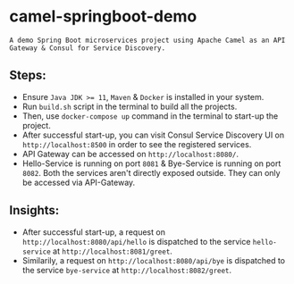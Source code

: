 # camel-springboot-demo
`A demo Spring Boot microservices project using Apache Camel as an API Gateway & Consul for Service Discovery.`

## Steps:
- Ensure `Java JDK >= 11`, `Maven` & `Docker` is installed in your system.
- Run `build.sh` script in the terminal to build all the projects.
- Then, use `docker-compose up` command in the terminal to start-up the project.
- After successful start-up, you can visit Consul Service Discovery UI on `http://localhost:8500` in order to see the registered services.
- API Gateway can be accessed on `http://localhost:8080/`.
- Hello-Service is running on port `8081` & Bye-Service is running on port `8082`. Both the services aren't directly exposed outside. They can only be accessed via API-Gateway.


## Insights:
- After successful start-up, a request on `http://localhost:8080/api/hello` is dispatched to the service `hello-service` at `http://localhost:8081/greet`.
- Similarily, a request on `http://localhost:8080/api/bye` is dispatched to the service `bye-service` at `http://localhost:8082/greet`.
